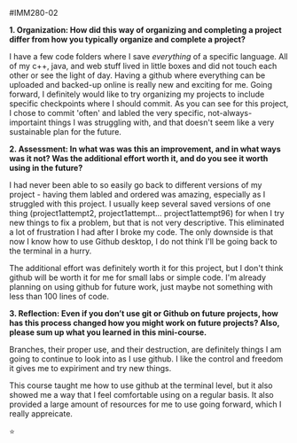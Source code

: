 #IMM280-02

**1. Organization: How did this way of organizing and completing a project differ from how you typically organize and complete a project?**

I have a few code folders where I save *everything* of a specific language. All of my c++, java, and web stuff lived in little boxes and did not touch each other or see the light of day. Having a github where everything can be uploaded and backed-up online is really new and exciting for me. Going forward, I definitely would like to try organizing my projects to include specific checkpoints where I should commit. As you can see for this project, I chose to commit 'often' and labled the very specific, not-always-importaint things I was struggling with, and that doesn't seem like a very sustainable plan for the future. 

**2. Assessment: In what was was this an improvement, and in what ways was it not? Was the additional effort worth it, and do you see it worth using in the future?**

I had never been able to so easily go back to different versions of my project - having them labled and ordered was amazing, especially as I struggled with this project. I usually keep several saved versions of one thing (project1attempt2, project1attempt... project1attempt96) for when I try new things to fix a problem, but that is not very descriptive. This eliminated a lot of frustration I had after I broke my code. The only downside is that now I know how to use Github desktop, I do not think I'll be going back to the terminal in a hurry. 

The additional effort was definitely worth it for this project, but I don't think github will be worth it for me for small labs or simple code. I'm already planning on using github for future work, just maybe not something with less than 100 lines of code. 

**3. Reflection: Even if you don’t use git or Github on future projects, how has this process changed how you might work on future projects? Also, please sum up what you learned in this mini-course.**

Branches, their proper use, and their destruction, are definitely things I am going to continue to look into as I use github. I like the control and freedom it gives me to expiriment and try new things. 

This course taught me how to use github at the terminal level, but it also showed me a way that I feel comfortable using on a regular basis. It also provided a large amount of resources for me to use going forward, which I really appreicate. 

:star:
